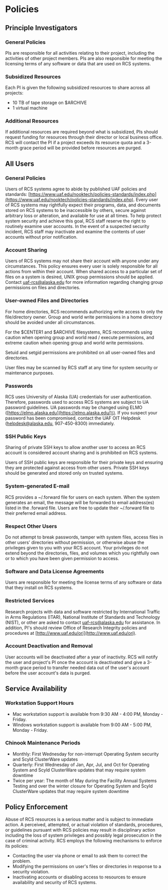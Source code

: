 # Policies

## Principle Investigators

### **General Policies**

PIs are responsible for all activities relating to their project, including the activities of other project members. PIs are also responsible for meeting the licensing terms of any software or data that are used on RCS systems.

### **Subsidized Resources**

Each PI is given the following subsidized resources to share across all projects:

* 10 TB of tape storage on $ARCHIVE
* 1 virtual machine

### **Additional Resources**

If additional resources are required beyond what is subsidized, PIs should request funding for resources through their director or local business office. RCS will contact the PI if a project exceeds its resource quota and a 3-month grace period will be provided before resources are purged.

## All Users

### **General Policies**

Users of RCS systems agree to abide by published UAF policies and standards: [https://www.uaf.edu/nooktech/policies-standards/index.php](https://www.uaf.edu/nooktech/policies-standards/index.php). Every user of RCS systems may rightfully expect their programs, data, and documents stored on RCS systems to be inaccessible by others, secure against arbitrary loss or alteration, and available for use at all times. To help protect system security and achieve this goal, RCS staff reserve the right to routinely examine user accounts. In the event of a suspected security incident, RCS staff may inactivate and examine the contents of user accounts without prior notification.

### **Account Sharing**

Users of RCS systems may not share their account with anyone under any circumstances. This policy ensures every user is solely responsible for all actions from within their account. When shared access to a particular set of files on a system is desired, UNIX group permissions should be applied. Contact [uaf-rcs@alaska.edu](mailto:uaf-rcs@alaska.edu) for more information regarding changing group permissions on files and directories.

### **User-owned Files and Directories**

For home directories, RCS recommends authorizing write access to only the file/directory owner. Group and world write permissions in a home directory should be avoided under all circumstances.

For the $CENTER1 and $ARCHIVE filesystems, RCS recommends using caution when opening group and world read / execute permissions, and extreme caution when opening group and world write permissions.

Setuid and setgid permissions are prohibited on all user-owned files and directories.

User files may be scanned by RCS staff at any time for system security or maintenance purposes.

### **Passwords**

RCS uses University of Alaska \(UA\) credentials for user authentication. Therefore, passwords used to access RCS systems are subject to UA password guidelines. UA passwords may be changed using ELMO \([https://elmo.alaska.edu](https://elmo.alaska.edu/)\). If you suspect your password has been compromised, contact the UAF OIT Helpdesk \([helpdesk@alaska.edu](mailto:helpdesk@alaska.edu), 907-450-8300\) immediately.

### **SSH Public Keys**

Sharing of private SSH keys to allow another user to access an RCS account is considered account sharing and is prohibited on RCS systems.

Users of SSH public keys are responsible for their private keys and ensuring they are protected against access from other users. Private SSH keys should be generated and stored only on trusted systems.

### **System-generated E-mail**

RCS provides a ~/.forward file for users on each system. When the system generates an email, the message will be forwarded to email address\(es\) listed in the .forward file. Users are free to update their ~/.forward file to their preferred email address.

### **Respect Other Users**

Do not attempt to break passwords, tamper with system files, access files in other users' directories without permission, or otherwise abuse the privileges given to you with your RCS account. Your privileges do not extend beyond the directories, files, and volumes which you rightfully own or to which you have been given permission to access.

### **Software and Data License Agreements**

Users are responsible for meeting the license terms of any software or data that they install on RCS systems.

### **Restricted Services**

Research projects with data and software restricted by International Traffic in Arms Regulations \(ITAR\), National Institute of Standards and Technology \(NIST\), or other are asked to contact [uaf-rcs@alaska.edu](mailto:uaf-rcs@alaska.edu) for assistance. In addition, PI's should review Office of Research Integrity policies and procedures at [http://www.uaf.edu/ori](http://www.uaf.edu/ori).

### **Account Deactivation and Removal**

User accounts will be deactivated after a year of inactivity. RCS will notify the user and project's PI once the account is deactivated and give a 3-month grace period to transfer needed data out of the user's account before the user account's data is purged.

## Service Availability

### **Workstation Support Hours**

* Mac workstation support is available from 9:30 AM - 4:00 PM, Monday - Friday.
* Windows workstation support is available from 9:00 AM - 5:00 PM, Monday - Friday.

### **Chinook Maintenance Periods**

* Monthly: First Wednesday for non-interrupt Operating System security and Scyld ClusterWare updates
* Quarterly: First Wednesday of Jan, Apr, Jul, and Oct for Operating System and Scyld ClusterWare updates that may require system downtime
* Twice per year: The month of May during the Facility Annual Systems Testing and over the winter closure for Operating System and Scyld ClusterWare updates that may require system downtime

## Policy Enforcement

Abuse of RCS resources is a serious matter and is subject to immediate action. A perceived, attempted, or actual violation of standards, procedures, or guidelines pursuant with RCS policies may result in disciplinary action including the loss of system privileges and possibly legal prosecution in the case of criminal activity. RCS employs the following mechanisms to enforce its policies:

* Contacting the user via phone or email to ask them to correct the problem.
* Modifying the permissions on user's files or directories in response to a security violation.
* Inactivating accounts or disabling access to resources to ensure availability and security of RCS systems.

